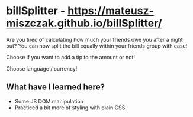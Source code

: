# billSplitter - https://mateusz-miszczak.github.io/billSplitter/

Are you tired of calculating how much your friends owe you after a night out?
You can now split the bill equally within your friends group with ease! 

Choose if you want to add a tip to the amount or not!

Choose language / currency!

## What have I learned here?
* Some JS DOM manipulation
* Practiced a bit more of styling with plain CSS

